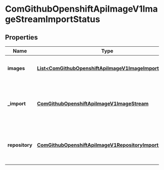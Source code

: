 
# ComGithubOpenshiftApiImageV1ImageStreamImportStatus

## Properties
Name | Type | Description | Notes
------------ | ------------- | ------------- | -------------
**images** | [**List&lt;ComGithubOpenshiftApiImageV1ImageImportStatus&gt;**](ComGithubOpenshiftApiImageV1ImageImportStatus.md) | Images is set with the result of importing spec.images |  [optional]
**_import** | [**ComGithubOpenshiftApiImageV1ImageStream**](ComGithubOpenshiftApiImageV1ImageStream.md) | Import is the image stream that was successfully updated or created when &#39;to&#39; was set. |  [optional]
**repository** | [**ComGithubOpenshiftApiImageV1RepositoryImportStatus**](ComGithubOpenshiftApiImageV1RepositoryImportStatus.md) | Repository is set if spec.repository was set to the outcome of the import |  [optional]



